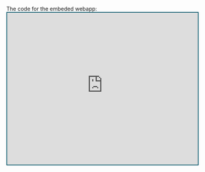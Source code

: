 The code for the embeded webapp:<iframe src="https://www.solarsystemscope.com/iframe" width="500" height="400" style="min-width:500px; min-height: 400px; border: 2px solid #0f5c6e;"></iframe>
